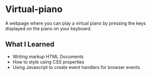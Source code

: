 # Virtual-piano

A webpage where you can play a virtual piano by pressing the keys displayed on the piano on your keyboard.

## What I Learned

- Writing markup HTML Documents
- How to style using CSS properties
- Using Javascript to create event handlers for browser events
